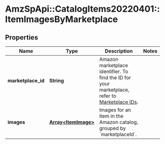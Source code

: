 # AmzSpApi::CatalogItems20220401::ItemImagesByMarketplace

## Properties
Name | Type | Description | Notes
------------ | ------------- | ------------- | -------------
**marketplace_id** | **String** | Amazon marketplace identifier. To find the ID for your marketplace, refer to [Marketplace IDs](https://developer-docs.amazon.com/sp-api/docs/marketplace-ids). | 
**images** | [**Array&lt;ItemImage&gt;**](ItemImage.md) | Images for an item in the Amazon catalog, grouped by &#x60;marketplaceId&#x60;. | 

